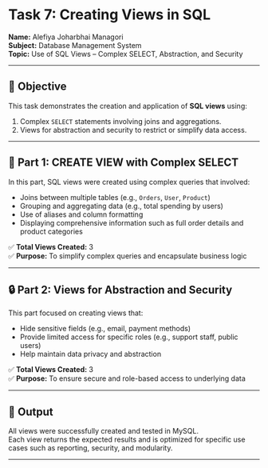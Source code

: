 # Task 7: Creating Views in SQL

**Name:** Alefiya Joharbhai Managori  
**Subject:** Database Management System  
**Topic:** Use of SQL Views – Complex SELECT, Abstraction, and Security  

---

## 📌 Objective

This task demonstrates the creation and application of **SQL views** using:
1. Complex `SELECT` statements involving joins and aggregations.
2. Views for abstraction and security to restrict or simplify data access.

---

## 🔧 Part 1: CREATE VIEW with Complex SELECT

In this part, SQL views were created using complex queries that involved:

- Joins between multiple tables (e.g., `Orders`, `User`, `Product`)
- Grouping and aggregating data (e.g., total spending by users)
- Use of aliases and column formatting
- Displaying comprehensive information such as full order details and product categories

✅ **Total Views Created:** 3  
✅ **Purpose:** To simplify complex queries and encapsulate business logic

---

## 🔒 Part 2: Views for Abstraction and Security

This part focused on creating views that:

- Hide sensitive fields (e.g., email, payment methods)
- Provide limited access for specific roles (e.g., support staff, public users)
- Help maintain data privacy and abstraction

✅ **Total Views Created:** 3  
✅ **Purpose:** To ensure secure and role-based access to underlying data

---

## 🧪 Output

All views were successfully created and tested in MySQL.  
Each view returns the expected results and is optimized for specific use cases such as reporting, security, and modularity.

---



